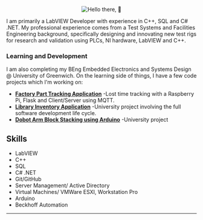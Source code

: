 <div align=center>

![Hello there, 👋](https://www.bing.com/th/id/OGC.2eada1bbeb4ed4182079cf00070324a2?pid=1.7&rurl=https%3a%2f%2fmedia1.tenor.com%2fimages%2f2eada1bbeb4ed4182079cf00070324a2%2ftenor.gif%3fitemid%3d13903117&ehk=8%2bmyD2kV0h6NgpzCjpCBdhfVoYF5lrKCorJKr%2bwSmtk%3d "Hello there, 👋")

</div>

I am primarily a LabVIEW Developer with experience in C++, SQL and C# .NET. My professional experience comes from a Test Systems and Facilities Engineering background, specifically designing and innovating new test rigs for research and validation using PLCs, NI hardware, LabVIEW and C++.

### Learning and Development
I am also completing my BEng Embedded Electronics and Systems Design @ University of Greenwich.
On the learning side of things, I have a few code projects which I'm working on:

+ [**Factory Part Tracking Application**](https://github.com/Repi909/Flask-Practice) -Lost time tracking with a Raspberry Pi, Flask and Client/Server using MQTT.
+ [**Library Inventory Application**](https://github.com/TeachingMaterial/softwareproject_-team-1) -University project involving the full software development life cycle.
+ [**Dobot Arm Block Stacking using Arduino**](https://github.com/Repi909/ELEE1144-Dobot) -University project

## Skills

+ LabVIEW
+ C++
+ SQL
+ C# .NET
+ Git/GitHub
+ Server Management/ Active Directory
+ Virtual Machines/ VMWare ESXI, Workstation Pro
+ Arduino
+ Beckhoff Automation

---

<!--
**Repi909/Repi909** is a ✨ _special_ ✨ repository because its `README.md` (this file) appears on your GitHub profile.

Here are some ideas to get you started:

- 🔭 I’m currently working on ...
- 🌱 I’m currently learning ...
- 👯 I’m looking to collaborate on ...
- 🤔 I’m looking for help with ...
- 💬 Ask me about ...
- 📫 How to reach me: ...
- 😄 Pronouns: ...
- ⚡ Fun fact: ...
-->
